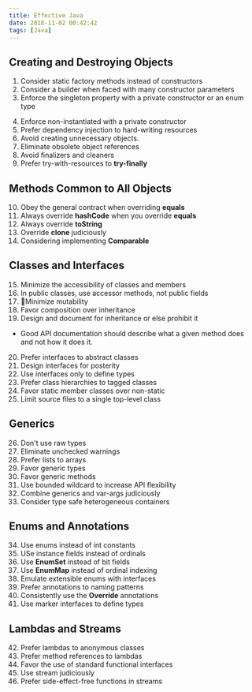 ```yaml
---
title: Effective Java
date: 2018-11-02 00:42:42
tags: [Java]
---
```

## Creating and Destroying Objects
1. Consider static factory methods instead of constructors
2. Consider a builder when faced with many constructor parameters
3. Enforce the singleton property with a private constructor or an enum type

<!-- more -->
4. Enforce non-instantiated with a private constructor 
5. Prefer dependency injection to hard-writing resources
6. Avoid creating unnecessary objects.
7. Eliminate obsolete object references
8. Avoid finalizers and cleaners
9. Prefer try-with-resources to **try-finally**

## Methods Common to All Objects
10. Obey the general contract when overriding **equals**
11. Always override **hashCode** when you override **equals**
12. Always override **toString**
13. Override **clone** judiciously
14. Considering implementing **Comparable**

## Classes and Interfaces
15. Minimize the accessibility of classes and members
16. In public classes, use accessor methods, not public fields
17. Minimize mutability
18. Favor composition over inheritance
19. Design and document for inheritance or else prohibit it
- Good API documentation should describe what a given method does and not how it does it.
20. Prefer interfaces to abstract classes
21. Design interfaces for posterity
22. Use interfaces only to define types
23. Prefer class hierarchies to tagged classes
24. Favor static member classes over non-static
25. Limit source files to a single top-level class

## Generics
26. Don't use raw types
27. Eliminate unchecked warnings
28. Prefer lists to arrays
29. Favor generic types
30. Favor generic methods
31. Use bounded wildcard to increase API flexibility
32. Combine generics and var-args judiciously
33. Consider type safe heterogeneous containers

## Enums and Annotations
34. Use enums instead of int constants
35. USe instance fields instead of ordinals
36. Use **EnumSet** instead of bit fields
37. Use **EnumMap** instead of ordinal indexing
38. Emulate extensible enums with interfaces
39. Prefer annotations to naming patterns
40. Consistently use the **Override** annotations
41. Use marker interfaces to define types

## Lambdas and Streams
42. Prefer lambdas to anonymous classes
43. Prefer method references to lambdas
44. Favor the use of standard functional interfaces
45. Use stream judiciously
46. Prefer side-effect-free functions in streams